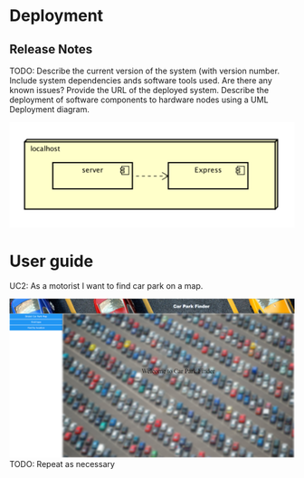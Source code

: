 # Deployment

## Release Notes
TODO: Describe the current version of the system (with version number. Include system dependencies ands software tools used.
Are there any known issues? Provide the URL of the deployed system. 
Describe the deployment of software components to hardware nodes using a UML Deployment diagram.

![Insert Deployment diagram here](images/deployment.png)

# User guide

UC2: As a motorist I want to find car park on a map.

![Insert screenshots here](images/splash.PNG)
TODO: Repeat as necessary
